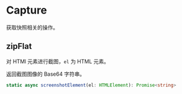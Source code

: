 # Capture
获取快照相关的操作。

## zipFlat
对 HTMl 元素进行截图，`el` 为 HTML 元素。

返回截图图像的 Base64 字符串。

```typescript
static async screenshotElement(el: HTMLElement): Promise<string>
```
